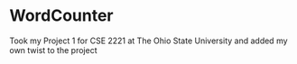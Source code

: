 # WordCounter
Took my Project 1 for CSE 2221 at The Ohio State University and added my own twist to the project
